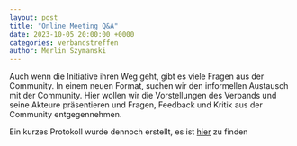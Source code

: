 ```yaml
---
layout: post
title: "Online Meeting Q&A"
date: 2023-10-05 20:00:00 +0000
categories: verbandstreffen
author: Merlin Szymanski
---
```


Auch wenn die Initiative ihren Weg geht, gibt es viele Fragen aus der Community. In einem neuen Format, suchen wir den informellen Austausch mit der Community. Hier wollen wir die Vorstellungen des Verbands und seine Akteure präsentieren und Fragen, Feedback und Kritik aus der Community entgegennehmen.

Ein kurzes Protokoll wurde dennoch erstellt, es ist [hier](/assets/blog/protocols/20231005_parkourverband_QandA.pdf) zu finden
